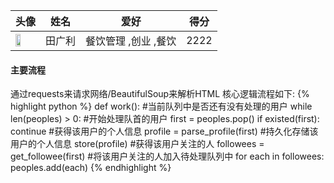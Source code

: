 |头像|姓名|爱好|得分|
|---|----|---|---|
|<span><img  src="http://pic1.zhimg.com/52b74efc0_l.jpg" width="50%" height="50%" style="margin:0px align=center "></span>|田广利|餐饮管理 ,创业 ,餐饮|2222|


#### 主要流程
通过requests来请求网络/BeautifulSoup来解析HTML
核心逻辑流程如下:
{% highlight python %}
def work():
    #当前队列中是否还有没有处理的用户
    while len(peoples) > 0:
        #开始处理队首的用户
        first = peoples.pop()
        if existed(first):
            continue
        #获得该用户的个人信息
        profile  = parse_profile(first)
        #持久化存储该用户的个人信息
        store(profile)
        #获得该用户关注的人
        followees = get_followee(first)
        #将该用户关注的人加入待处理队列中
        for each in followees:
            peoples.add(each)
{% endhighlight %}
